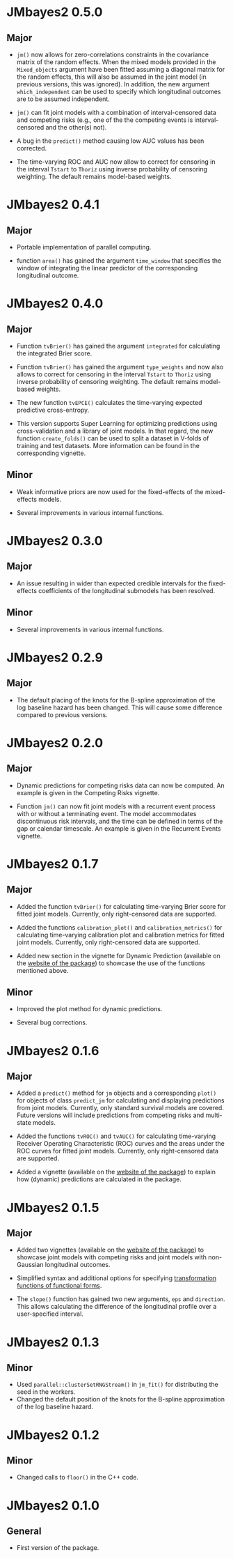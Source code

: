 # JMbayes2 0.5.0

## Major
* `jm()` now allows for zero-correlations constraints in the covariance matrix of the random effects. When the mixed models provided in the `Mixed_objects` argument have been fitted assuming a diagonal matrix for the random effects, this will also be assumed in the joint model (in previous versions, this was ignored). In addition, the new argument `which_independent` can be used to specify which longitudinal outcomes are to be assumed independent.

* `jm()` can fit joint models with a combination of interval-censored data and competing risks (e.g., one of the the competing events is interval-censored and the other(s) not).

* A bug in the `predict()` method causing low AUC values has been corrected.

* The time-varying ROC and AUC now allow to correct for censoring in the interval `Tstart` to `Thoriz` using inverse probability of censoring weighting. The default remains model-based weights.

# JMbayes2 0.4.1

## Major
* Portable implementation of parallel computing.

* function `area()` has gained the argument `time_window` that specifies the window of integrating the linear predictor of the corresponding longitudinal outcome. 


# JMbayes2 0.4.0

## Major
* Function `tvBrier()` has gained the argument `integrated` for calculating the integrated Brier score.

* Function `tvBrier()` has gained the argument `type_weights` and now also allows to correct for censoring in the interval `Tstart` to `Thoriz` using inverse probability of censoring weighting. The default remains model-based weights.

* The new function `tvEPCE()` calculates the time-varying expected predictive cross-entropy.

* This version supports Super Learning for optimizing predictions using cross-validation and a library of joint models. In that regard, the new function `create_folds()` can be used to split a dataset in V-folds of training and test datasets. More information can be found in the corresponding vignette.

## Minor
* Weak informative priors are now used for the fixed-effects of the mixed-effects models.

* Several improvements in various internal functions.

# JMbayes2 0.3.0

## Major
* An issue resulting in wider than expected credible intervals for the fixed-effects coefficients of the longitudinal submodels has been resolved.

## Minor
* Several improvements in various internal functions.

# JMbayes2 0.2.9

## Major
* The default placing of the knots for the B-spline approximation of the log baseline hazard has been changed. This will cause some difference compared to previous versions.

# JMbayes2 0.2.0

## Major
* Dynamic predictions for competing risks data can now be computed. An example is given in the Competing Risks vignette.

* Function `jm()` can now fit joint models with a recurrent event process with or without a terminating event. The model accommodates discontinuous risk intervals, and the time can be defined in terms of the gap or calendar timescale. An example is given in the Recurrent Events vignette.

# JMbayes2 0.1.7

## Major
* Added the function `tvBrier()` for calculating time-varying Brier score for fitted joint models. Currently, only right-censored data are supported.

* Added the functions `calibration_plot()` and `calibration_metrics()` for calculating time-varying calibration plot and calibration metrics for fitted joint models. Currently, only right-censored data are supported.

* Added new section in the vignette for Dynamic Prediction (available on the [website of the package](https://drizopoulos.github.io/JMbayes2/)) to showcase the use of the functions mentioned above. 

## Minor
* Improved the plot method for dynamic predictions.

* Several bug corrections.

# JMbayes2 0.1.6

## Major
* Added a `predict()` method for `jm` objects and a corresponding `plot()` for objects of class `predict_jm` for calculating and displaying predictions from joint models. Currently, only standard survival models are covered. Future versions will include predictions from competing risks and multi-state models.

* Added the functions `tvROC()` and `tvAUC()` for calculating time-varying Receiver Operating Characteristic (ROC) curves and the areas under the ROC curves for fitted joint models. Currently, only right-censored data are supported.

* Added a vignette (available on the [website of the package](https://drizopoulos.github.io/JMbayes2/)) to explain how (dynamic) predictions are calculated in the package. 


# JMbayes2 0.1.5

## Major
* Added two vignettes (available on the [website of the package](https://drizopoulos.github.io/JMbayes2/)) to showcase joint models with competing risks and joint models with non-Gaussian longitudinal outcomes.

* Simplified syntax and additional options for specifying [transformation functions of functional forms](https://drizopoulos.github.io/JMbayes2/articles/Transformation_Functions.html).

* The `slope()` function has gained two new arguments, `eps` and `direction`. This allows calculating the difference of the longitudinal profile over a user-specified interval.


# JMbayes2 0.1.3

## Minor
* Used `parallel::clusterSetRNGStream()` in `jm_fit()` for distributing the seed in the workers.
* Changed the default position of the knots for the B-spline approximation of the log baseline hazard.


# JMbayes2 0.1.2

## Minor
* Changed calls to `floor()` in the C++ code.


# JMbayes2 0.1.0

## General
* First version of the package.

